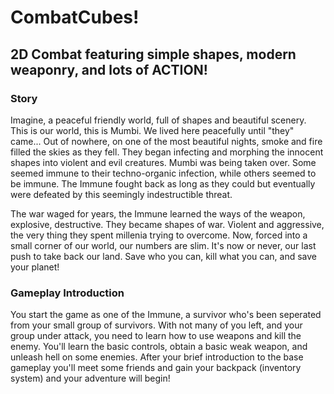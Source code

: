 # CombatCubes!

## 2D Combat featuring simple shapes, modern weaponry, and lots of ACTION! 

### Story 

Imagine, a peaceful friendly world, full of shapes and beautiful scenery. This is our world, this is Mumbi. We lived here peacefully until "they" came... Out of nowhere, on one of the most beautiful nights, smoke and fire filled the skies as they fell. They began infecting and morphing the innocent shapes into violent and evil creatures. Mumbi was being taken over. Some seemed immune to their techno-organic infection, while others seemed to be immune. The Immune fought back as long as they could but eventually were defeated by this seemingly indestructible threat. 
          
The war waged for years, the Immune learned the ways of the weapon, explosive, destructive. They became shapes of war. Violent and aggressive, the very thing they spent millenia trying to overcome. Now, forced into a small corner of our world, our numbers are slim. It's now or never, our last push to take back our land. Save who you can, kill what you can, and save your planet! 


### Gameplay Introduction

You start the game as one of the Immune, a survivor who's been seperated from your small group of survivors. With not many of you left, and your group under attack, you need to learn how to use weapons and kill the enemy. You'll learn the basic controls, obtain a basic weak weapon, and unleash hell on some enemies. After your brief introduction to the base gameplay you'll meet some friends and gain your backpack (inventory system) and your adventure will begin!
